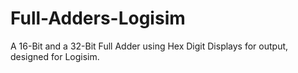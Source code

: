 # Full-Adders-Logisim
A 16-Bit and a 32-Bit Full Adder using Hex Digit Displays for output, designed for Logisim.
